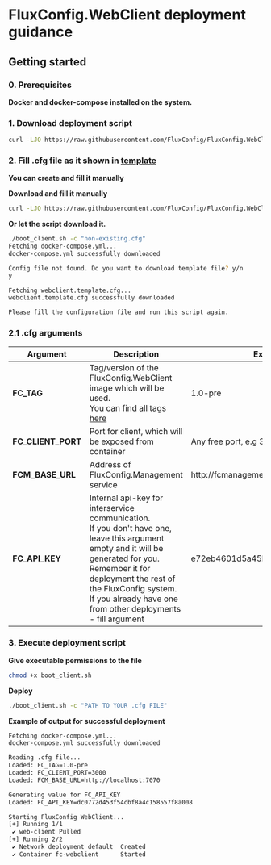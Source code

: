 # FluxConfig.WebClient deployment guidance

## Getting started

### 0. Prerequisites

**Docker and docker-compose installed on the system.**

### 1. Download deployment script

```bash
curl -LJO https://raw.githubusercontent.com/FluxConfig/FluxConfig.WebClient/refs/heads/master/deployment/boot_client.sh
```

### 2. Fill .cfg file as it shown in [template](https://github.com/FluxConfig/FluxConfig.WebClient/blob/master/deployment/webclient.template.cfg)

**You can create and fill it manually**

**Download and fill it manually**

```bash
curl -LJO https://raw.githubusercontent.com/FluxConfig/FluxConfig.WebClient/refs/heads/master/deployment/webclient.template.cfg
```

**Or let the script download it.**

```bash
./boot_client.sh -c "non-existing.cfg"
Fetching docker-compose.yml...
docker-compose.yml successfully downloaded

Config file not found. Do you want to download template file? y/n
y

Fetching webclient.template.cfg...
webclient.template.cfg successfully downloaded

Please fill the configuration file and run this script again.
```

### 2.1 .cfg arguments

| **Argument**            | **Description**                                                                                                                                                                                                                                                                 | **Example**                      |
|-------------------------|---------------------------------------------------------------------------------------------------------------------------------------------------------------------------------------------------------------------------------------------------------------------------------|----------------------------------|
| **FC_TAG**              | Tag/version of the FluxConfig.WebClient image which will be used. <br> You can find all tags [here](https://hub.docker.com/r/fluxconfig/fluxconfig.webclient/tags)                                                                                                              | 1.0-pre                          |
| **FC_CLIENT_PORT** | Port for client, which will be exposed from container                                                                                                                                                                                                                           | Any free port, e.g 3000          |
| **FCM_BASE_URL**       | Address of FluxConfig.Management service                                                                                                                                                                                                                                        | http://fcmanagement:8080         |
| **FC_API_KEY**          | Internal api-key for interservice communication. <br> If you don't have one, leave this argument empty and it will be generated for you. <br> Remember it for deployment the rest of the FluxConfig system. <br> If you already have one from other deployments - fill argument | e72eb4601d5a45bd9d5fd8b439b9097f |

### 3. Execute deployment script

**Give executable permissions to the file**

```bash
chmod +x boot_client.sh
```

**Deploy**

```bash
./boot_client.sh -c "PATH TO YOUR .cfg FILE"
```

**Example of output for successful deployment**

```bash
Fetching docker-compose.yml...
docker-compose.yml successfully downloaded

Reading .cfg file...
Loaded: FC_TAG=1.0-pre
Loaded: FC_CLIENT_PORT=3000
Loaded: FCM_BASE_URL=http://localhost:7070

Generating value for FC_API_KEY
Loaded: FC_API_KEY=dc0772d453f54cbf8a4c158557f8a008

Starting FluxConfig WebClient...
[+] Running 1/1
 ✔ web-client Pulled 
[+] Running 2/2
 ✔ Network deployment_default  Created 
 ✔ Container fc-webclient      Started 
```